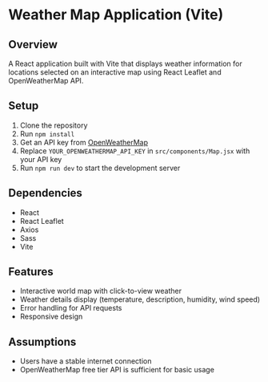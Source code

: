 # Weather Map Application (Vite)

## Overview
A React application built with Vite that displays weather information for locations selected on an interactive map using React Leaflet and OpenWeatherMap API.

## Setup
1. Clone the repository
2. Run `npm install`
3. Get an API key from [OpenWeatherMap](https://openweathermap.org/api)
4. Replace `YOUR_OPENWEATHERMAP_API_KEY` in `src/components/Map.jsx` with your API key
5. Run `npm run dev` to start the development server

## Dependencies
- React
- React Leaflet
- Axios
- Sass
- Vite

## Features
- Interactive world map with click-to-view weather
- Weather details display (temperature, description, humidity, wind speed)
- Error handling for API requests
- Responsive design

## Assumptions
- Users have a stable internet connection
- OpenWeatherMap free tier API is sufficient for basic usage